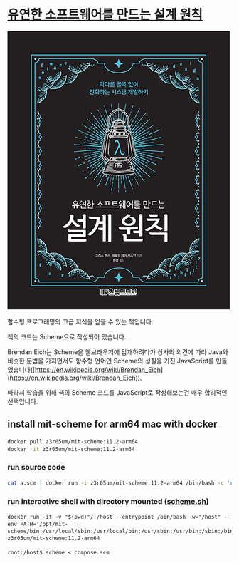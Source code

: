 # [유연한 소프트웨어를 만드는 설계 원칙](https://www.hanbit.co.kr/store/books/look.php?p_code=B3855421165)

![책 커버](./cover.jpg)

함수형 프로그래밍의 고급 지식을 얻을 수 있는 책입니다.

책의 코드는 Scheme으로 작성되어 있습니다.

Brendan Eich는 Scheme을 웹브라우저에 탑재하려다가 상사의 의견에 따라 Java와 비슷한 문법을 가지면서도 함수형 언어인 Scheme의 성질을 가진 JavaScript를 만들었습니다([https://en.wikipedia.org/wiki/Brendan_Eich](https://en.wikipedia.org/wiki/Brendan_Eich)).

따라서 학습을 위해 책의 Scheme 코드를 JavaScript로 작성해보는건 매우 합리적인 선택입니다.

## install mit-scheme for arm64 mac with docker

```bash
docker pull z3r05um/mit-scheme:11.2-arm64
docker -it z3r05um/mit-scheme:11.2-arm64
```

### run source code

```bash
cat a.scm | docker run -i z3r05um/mit-scheme:11.2-arm64 /bin/bash -c 'cat > temp.scm && /opt/mit-scheme/bin/mit-scheme < temp.scm'
```

### run interactive shell with directory mounted ([scheme.sh](./scheme.sh))

```
docker run -it -v "$(pwd)"/:/host --entrypoint /bin/bash -w="/host" --env PATH='/opt/mit-scheme/bin:/usr/local/sbin:/usr/local/bin:/usr/sbin:/usr/bin:/sbin:/bin' z3r05um/mit-scheme:11.2-arm64

root:/host$ scheme < compose.scm
```
